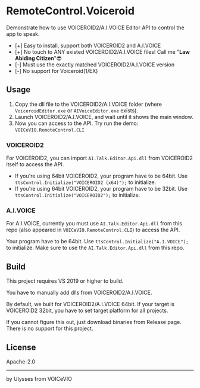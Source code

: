 # RemoteControl.Voiceroid
Demonstrate how to use VOICEROID2/A.I.VOICE Editor API to control the app to speak.

* [+] Easy to install, support both VOICEROID2 and A.I.VOICE
* [+] No touch to ANY existed VOICEROID2/A.I.VOICE files! Call me "**Law Abiding Citizen**"😎
* [-] Must use the exactly matched VOICEROID2/A.I.VOICE version
* [-] No support for Voiceroid(1/EX)

## Usage
1. Copy the dll file to the VOICEROID2/A.I.VOICE folder (where `VoiceroidEditor.exe` or `AIVoiceEditor.exe` exists).
2. Launch VOICEROID2/A.I.VOICE, and wait until it shows the main window.
3. Now you can access to the API. Try run the demo: `VOICeVIO.RemoteControl.CLI`

### VOICEROID2
For VOICEROID2, you can import `AI.Talk.Editor.Api.dll` from VOICEROID2 itself to access the API.

* If you're using 64bit VOICEROID2, your program have to be 64bit. Use `ttsControl.Initialize("VOICEROID2 (x64)");` to initialize.
* If you're using 64bit VOICEROID2, your program have to be 32bit. Use `ttsControl.Initialize("VOICEROID2");` to initialize.

### A.I.VOICE
For A.I.VOICE, currently you must use `AI.Talk.Editor.Api.dll` from this repo (also appeared in `VOICeVIO.RemoteControl.CLI`) to access the API.

Your program have to be 64bit. Use `ttsControl.Initialize("A.I.VOICE");` to initialize. Make sure to use the `AI.Talk.Editor.Api.dll` from this repo.

## Build
This project requires VS 2019 or higher to build.

You have to manually add dlls from VOICEROID2/A.I.VOICE.

By default, we built for VOICEROID2/A.I.VOICE 64bit. If your target is VOICEROID2 32bit, you have to set target platform for all projects. 

If you cannot figure this out, just download binaries from Release page. There is no support for this project.

## License
Apache-2.0

---
by Ulysses from VOICeVIO
